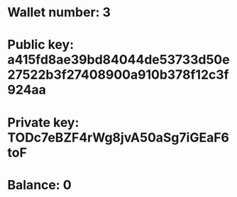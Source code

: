 # Wallet number: 3
# Public key: a415fd8ae39bd84044de53733d50e27522b3f27408900a910b378f12c3f924aa
# Private key: TODc7eBZF4rWg8jvA50aSg7iGEaF6toF
# Balance: 0
